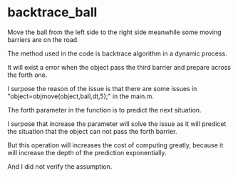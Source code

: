 # backtrace_ball

Move the ball from the left side to the right side meanwhile some moving barriers are on the road.

The method used in the code is backtrace algorithm in a dynamic process.

It will exist a error when the object pass the third barrier and prepare across the forth one.

I surpose the reason of the issue is that there are some issues in "object=objmove(object,ball,dt,5);" in the main.m.

The forth parameter in the function is to predict the next situation.

I surpose that increase the parameter will solve the issue as it will predicet the situation that the object can not pass the forth barrier.

But this operation will increases the cost of computing greatly, because it will increase the depth of the prediction exponentially.

And I did not verify the assumption.
